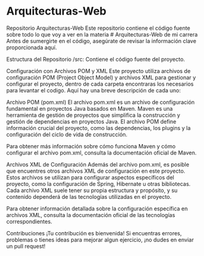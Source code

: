 # Arquitecturas-Web

Repositorio  Arquitecturas-Web
 Este repositorio contiene el código fuente  sobre todo lo que voy a ver en la materia # Arquitecturas-Web de mi carrera
Antes de sumergirte en el código, asegúrate de revisar la información clave proporcionada aquí.

Estructura del Repositorio
/src: Contiene el código fuente del proyecto.

Configuración con Archivos POM y XML
Este proyecto utiliza archivos de configuración POM (Project Object Model) y archivos XML para gestionar y configurar el proyecto, dentro de cada carpeta encontraras los necesarios para levantar el codigo. Aquí hay una breve descripción de cada uno:

Archivo POM (pom.xml)
El archivo pom.xml es un archivo de configuración fundamental en proyectos Java basados en Maven. Maven es una herramienta de gestión de proyectos que simplifica la construcción y gestión de dependencias en proyectos Java. El archivo POM define información crucial del proyecto, como las dependencias, los plugins y la configuración del ciclo de vida de construcción.

Para obtener más información sobre cómo funciona Maven y cómo configurar el archivo pom.xml, consulta la documentación oficial de Maven.

Archivos XML de Configuración
Además del archivo pom.xml, es posible que encuentres otros archivos XML de configuración en este proyecto. Estos archivos se utilizan para configurar aspectos específicos del proyecto, como la configuración de Spring, Hibernate u otras bibliotecas. Cada archivo XML suele tener su propia estructura y propósito, y su contenido dependerá de las tecnologías utilizadas en el proyecto.

Para obtener información detallada sobre la configuración específica en archivos XML, consulta la documentación oficial de las tecnologías correspondientes.

Contribuciones
¡Tu contribución es bienvenida! Si encuentras errores, problemas o tienes ideas para mejorar algun ejercicio, ¡no dudes en enviar un pull request!
